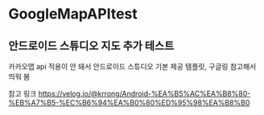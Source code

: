 # GoogleMapAPItest

안드로이드 스튜디오 지도 추가 테스트
---
카카오맵 api 적용이 안 돼서 안드로이드 스튜디오 기본 제공 템플릿, 구글링 참고해서 띄워 봄

참고 링크 <https://velog.io/@krrong/Android-%EA%B5%AC%EA%B8%80-%EB%A7%B5-%EC%B6%94%EA%B0%80%ED%95%98%EA%B8%B0>
